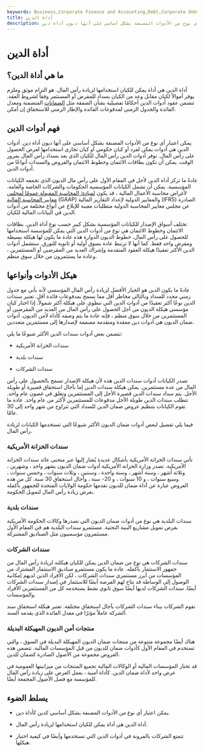 ```yaml
---
keywords: Business,Corporate Finance and Accounting,Debt,Corporate Debt
title: أداة الدين
description: أداة الدين هي أداة يمكن للكيان استخدامها لزيادة رأس المال. يمكن اعتبار أي نوع من الأدوات المصنفة بشكل أساسي على أنها ديون أداة دين.
---
```


# أداة الدين
## ما هي أداة الدين؟

أداة الدين هي أداة يمكن للكيان استخدامها لزيادة رأس المال. هو التزام موثق وملزم يوفر أموالاً لكيان مقابل وعد من الكيان بسداد للمقرض أو المستثمر وفقاً لشروط العقد. تتضمن عقود أدوات الدين أحكامًا تفصيلية بشأن الصفقة مثل [الضمانات](/collateral) المتضمنة ومعدل الفائدة والجدول الزمني لمدفوعات الفائدة والإطار الزمني للاستحقاق إن أمكن.

## فهم أدوات الدين

يمكن اعتبار أي نوع من الأدوات المصنفة بشكل أساسي على أنها ديون أداة دين. أدوات الدين هي أدوات يمكن لفرد أو كيان حكومي أو كيان تجاري استخدامها لغرض الحصول على رأس المال. توفر أدوات الدين رأس المال للكيان الذي يعد بسداد رأس المال بمرور الوقت. يمكن أن تكون بطاقات الائتمان وخطوط الائتمان والقروض والسندات أنواعًا من أدوات الدين.

عادةً ما تركز أداة الدين لأجل في المقام الأول على رأس مال الديون الذي تجمعه الكيانات المؤسسية. يمكن أن تشمل الكيانات المؤسسية الحكومات والشركات الخاصة والعامة. لأغراض محاسبة الأعمال المالية ، قد يكون [لمبادئ المحاسبة المقبولة عمومًا لمجلس معايير المحاسبة المالية](/gaap) (GAAP) والمعايير الدولية لإعداد التقارير المالية (IFRS) الصادرة عن مجلس معايير المحاسبة الدولية متطلبات معينة للإبلاغ عن أنواع مختلفة من أدوات الدين في البيانات المالية للكيان.

تختلف أسواق الإصدار للكيانات المؤسسية بشكل كبير حسب نوع أداة الدين. بطاقات الائتمان وخطوط الائتمان هي نوع من أدوات الدين التي يمكن للمؤسسة استخدامها للحصول على رأس المال. خطوط الديون الدوارة هذه عادة ما يكون لها هيكلة بسيطة ومقرض واحد فقط. كما أنها لا ترتبط عادة بسوق أولية أو ثانوية للتورق. ستشمل أدوات الدين الأكثر تعقيدًا هيكلة العقود المتقدمة وإشراك العديد من المقرضين أو المستثمرين ، وعادة ما يستثمرون من خلال سوق منظم.

## هيكل الأدوات وأنواعها

عادةً ما يكون الدين هو الخيار الأفضل لزيادة رأس المال المؤسسي لأنه يأتي مع جدول زمني محدد للسداد وبالتالي مخاطر أقل مما يسمح بمدفوعات فائدة أقل. تعتبر سندات الدين نوعًا أكثر تعقيدًا من أدوات الدين التي تنطوي على هيكلة أكثر شمولاً. إذا اختار كيان مؤسسي هيكلة الديون من أجل الحصول على رأس المال من العديد من المقرضين أو المستثمرين من خلال سوق منظم ، فإنه عادة ما يتم وصفه كأداة لأمن الديون. أدوات ضمان الديون هي أدوات دين معقدة ومتقدمة مصممة لإصدارها إلى مستثمرين متعددين.

تتضمن بعض أدوات سندات الدين الأكثر شيوعًا ما يلي:

- سندات الخزانة الأمريكية

- سندات بلدية

- سندات الشركات

تصدر الكيانات أدوات سندات الدين هذه لأن هيكلة الإصدار تسمح بالحصول على رأس المال من عدة مستثمرين. يمكن هيكلة سندات الدين إما بآجال استحقاق قصيرة أو طويلة الأجل. يتم سداد سندات الدين قصيرة الأجل إلى المستثمرين وتغلق في غضون عام واحد. تتطلب سندات الدين طويلة الأجل مدفوعات للمستثمرين لأكثر من عام واحد. عادة ما تقوم الكيانات بتنظيم عروض ضمان الدين للسداد التي تتراوح من شهر واحد إلى 30 عامًا.

فيما يلي تفصيل لبعض أدوات ضمان الديون الأكثر شيوعًا التي تستخدمها الكيانات لزيادة رأس المال.

### سندات الخزانة الأمريكية

تأتي سندات الخزانة الأمريكية بأشكال عديدة يُشار إليها عبر منحنى عائد سندات الخزانة الأمريكية. تصدر وزارة الخزانة الأمريكية أدوات ضمان الديون بشهر واحد ، وشهرين ، وثلاثة أشهر ، وستة أشهر ، وسنة واحدة ، وسنتين ، وثلاث سنوات ، وخمس سنوات ، وسبع سنوات ، و 10 سنوات ، و 20- سنة ، وآجال استحقاق 30 سنة. كل من هذه العروض عبارة عن أداة ضمان للديون تقدمها حكومة الولايات المتحدة للجمهور بأكمله بغرض زيادة رأس المال لتمويل الحكومة.

### سندات بلدية

سندات البلدية هي نوع من أدوات ضمان الديون التي تصدرها وكالات الحكومة الأمريكية بغرض تمويل مشاريع البنية التحتية. مستثمرو سندات البلدية هم في المقام الأول مستثمرون مؤسسيون مثل الصناديق المشتركة.

### سندات الشركات

سندات الشركات هي نوع من ضمان الدين يمكن للكيان هيكلته لزيادة رأس المال من جمهور الاستثمار بأكمله. عادة ما يكون مستثمرو صناديق الاستثمار المشترك من المؤسسات من أبرز مستثمري سندات الشركات ، لكن الأفراد الذين لديهم إمكانية الوصول إلى الوساطة قد تتاح لهم الفرصة أيضًا للاستثمار في إصدار سندات الشركات أيضًا. سندات الشركات لديها أيضًا سوق ثانوي نشط يستخدمه كل من المستثمرين الأفراد والمؤسسات.

تقوم الشركات ببناء سندات الشركات بآجال استحقاق مختلفة. تعتبر هيكلة استحقاق سند الشركة عاملاً مؤثرًا في معدل الفائدة الذي يقدمه السند.

### منتجات أمن الديون المهيكلة البديلة

هناك أيضًا مجموعة متنوعة من منتجات ضمان الديون المهيكلة البديلة في السوق ، والتي تستخدم في المقام الأول كأدوات ضمان للديون من قبل المؤسسات المالية. تتضمن هذه العروض مجموعة من الأصول الصادرة كضمان للدين.

قد تختار المؤسسات المالية أو الوكالات المالية تجميع المنتجات من ميزانيتها العمومية في عرض واحد لأداة ضمان الدين. كأداة أمنية ، يعمل العرض على زيادة رأس المال للمؤسسة مع فصل الأصول المجمعة أيضًا.

## يسلط الضوء

- يمكن اعتبار أي نوع من الأدوات المصنفة بشكل أساسي كدين كأداة دين.

- أداة الدين هي أداة يمكن للكيان استخدامها لزيادة رأس المال.

- تتمتع الشركات بالمرونة في أدوات الدين التي تستخدمها وأيضًا في كيفية اختيار هيكلها.

